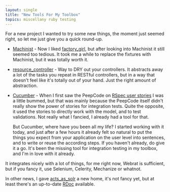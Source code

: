 ```yaml
---
layout: single
title: "New Tools For My Toolbox"
topics: miscellany ruby testing
---
```

For a new project I wanted to try some new things, the moment just seemed right, so let me just give you a quick round-up.

* [Machinist](http://github.com/notahat/machinist/tree/master) - Now I liked [factory_girl](http://github.com/thoughtbot/factory_girl/tree/master), but after looking into Machinist it still seemed too tedious. It took me a while to replace the fixtures with Machinist, but it was totally worth it.

* [resource_controller](http://github.com/giraffesoft/resource_controller/tree/master) -  Way to DRY out your controllers. It abstracts away a lot of the tasks you repeat in RESTful controllers, but in a way that doesn't feel like it's totally out of your hand. Just the right amount of abstraction.

* [Cucumber](http://cukes.info/) - When I first saw the PeepCode on [RSpec user stories](https://peepcode.com/products/rspec-user-stories) I was a little bummed, but that was mainly because the PeepCode itself didn't really show the power of stories for integration tests. Quite the opposite, it used the stories to directly work with the model, and to test validations. Not really what I fancied, I already had a tool for that.

  But Cucumber, where have you been all my life? I started working with it today, and just after a few hours it already felt so natural to put the things you expect from your application on the user level into sentences, and to write or reuse the according steps. If you haven't already, do give it a go. It's been the missing tool for integration testing in my toolbox, and I'm in love with it already.

 It integrates nicely with a lot of things, for me right now, Webrat is sufficient, but if you fancy it, use Selenium, Celerity, Mechanize or whatnot.

In other news, I gave [acts_as_solr](http://mattmatt.github.com/acts_as_solr) a new home, it's not fancy yet, but at least there's an up-to-date [RDoc](http://mattmatt.github.com/acts_as_solr/rdoc/) available.
